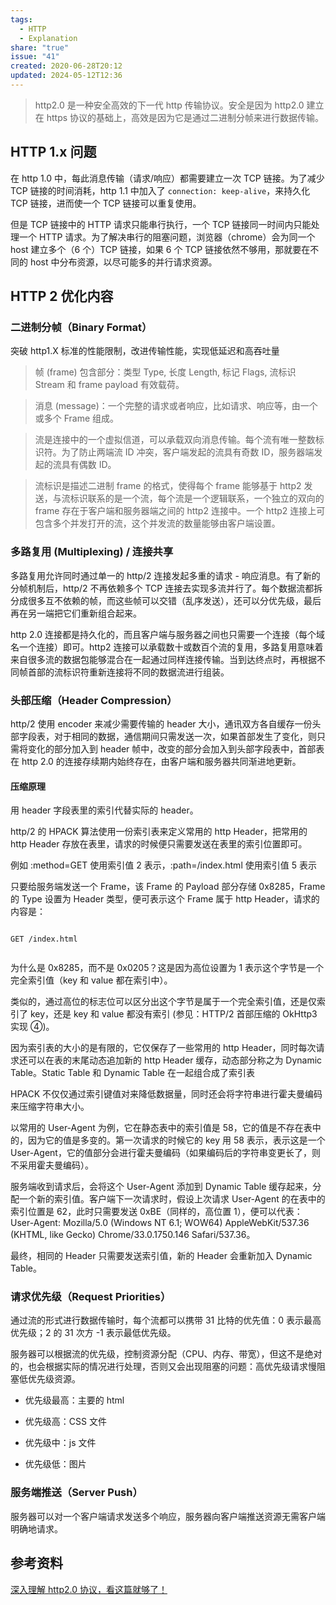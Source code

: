 ```yaml
---
tags:
  - HTTP
  - Explanation
share: "true"
issue: "41"
created: 2020-06-28T20:12
updated: 2024-05-12T12:36
---
```

  
> http2.0 是一种安全高效的下一代 http 传输协议。安全是因为 http2.0 建立在 https 协议的基础上，高效是因为它是通过二进制分帧来进行数据传输。  
  
## HTTP 1.x 问题  
  
在 http 1.0 中，每此消息传输（请求/响应）都需要建立一次 TCP 链接。为了减少 TCP 链接的时间消耗，http 1.1 中加入了 `connection: keep-alive`，来持久化 TCP 链接，进而使一个 TCP 链接可以重复使用。  
  
但是 TCP 链接中的 HTTP 请求只能串行执行，一个 TCP 链接同一时间内只能处理一个 HTTP 请求。为了解决串行的阻塞问题，浏览器（chrome）会为同一个 host 建立多个（6 个）TCP 链接，如果 6 个 TCP 链接依然不够用，那就要在不同的 host 中分布资源，以尽可能多的并行请求资源。  
  
## HTTP 2 优化内容  
  
### 二进制分帧（Binary Format）  
  
突破 http1.X 标准的性能限制，改进传输性能，实现低延迟和高吞吐量  
  
> 帧 (frame) 包含部分：类型 Type, 长度 Length, 标记 Flags, 流标识 Stream 和 frame payload 有效载荷。  
>  
> 消息 (message)：一个完整的请求或者响应，比如请求、响应等，由一个或多个 Frame 组成。  
>  
> 流是连接中的一个虚拟信道，可以承载双向消息传输。每个流有唯一整数标识符。为了防止两端流 ID 冲突，客户端发起的流具有奇数 ID，服务器端发起的流具有偶数 ID。  
>  
> 流标识是描述二进制 frame 的格式，使得每个 frame 能够基于 http2 发送，与流标识联系的是一个流，每个流是一个逻辑联系，一个独立的双向的 frame 存在于客户端和服务器端之间的 http2 连接中。一个 http2 连接上可包含多个并发打开的流，这个并发流的数量能够由客户端设置。  
  
### 多路复用 (Multiplexing) / 连接共享  
  
多路复用允许同时通过单一的 http/2 连接发起多重的请求 - 响应消息。有了新的分帧机制后，http/2 不再依赖多个 TCP 连接去实现多流并行了。每个数据流都拆分成很多互不依赖的帧，而这些帧可以交错（乱序发送），还可以分优先级，最后再在另一端把它们重新组合起来。  
  
http 2.0 连接都是持久化的，而且客户端与服务器之间也只需要一个连接（每个域名一个连接）即可。http2 连接可以承载数十或数百个流的复用，多路复用意味着来自很多流的数据包能够混合在一起通过同样连接传输。当到达终点时，再根据不同帧首部的流标识符重新连接将不同的数据流进行组装。  
  
### 头部压缩（Header Compression）  
  
http/2 使用 encoder 来减少需要传输的 header 大小，通讯双方各自缓存一份头部字段表，对于相同的数据，通信期间只需发送一次，如果首部发生了变化，则只需将变化的部分加入到 header 帧中，改变的部分会加入到头部字段表中，首部表在 http 2.0 的连接存续期内始终存在，由客户端和服务器共同渐进地更新。  
  
#### 压缩原理  
  
用 header 字段表里的索引代替实际的 header。  
  
http/2 的 HPACK 算法使用一份索引表来定义常用的 http Header，把常用的 http Header 存放在表里，请求的时候便只需要发送在表里的索引位置即可。  
  
例如 :method=GET 使用索引值 2 表示，:path=/index.html 使用索引值 5 表示  
  
只要给服务端发送一个 Frame，该 Frame 的 Payload 部分存储 0x8285，Frame 的 Type 设置为 Header 类型，便可表示这个 Frame 属于 http Header，请求的内容是：  
  
```  
GET /index.html  
```  
  
为什么是 0x8285，而不是 0x0205？这是因为高位设置为 1 表示这个字节是一个完全索引值（key 和 value 都在索引中）。  
  
类似的，通过高位的标志位可以区分出这个字节是属于一个完全索引值，还是仅索引了 key，还是 key 和 value 都没有索引 (参见：HTTP/2 首部压缩的 OkHttp3 实现 ④)。  
  
因为索引表的大小的是有限的，它仅保存了一些常用的 http Header，同时每次请求还可以在表的末尾动态追加新的 http Header 缓存，动态部分称之为 Dynamic Table。Static Table 和 Dynamic Table 在一起组合成了索引表  
  
HPACK 不仅仅通过索引键值对来降低数据量，同时还会将字符串进行霍夫曼编码来压缩字符串大小。  
  
以常用的 User-Agent 为例，它在静态表中的索引值是 58，它的值是不存在表中的，因为它的值是多变的。第一次请求的时候它的 key 用 58 表示，表示这是一个 User-Agent，它的值部分会进行霍夫曼编码（如果编码后的字符串变更长了，则不采用霍夫曼编码）。  
  
服务端收到请求后，会将这个 User-Agent 添加到 Dynamic Table 缓存起来，分配一个新的索引值。客户端下一次请求时，假设上次请求 User-Agent 的在表中的索引位置是 62，此时只需要发送 0xBE（同样的，高位置 1），便可以代表：User-Agent: Mozilla/5.0 (Windows NT 6.1; WOW64) AppleWebKit/537.36 (KHTML, like Gecko) Chrome/33.0.1750.146 Safari/537.36。  
  
最终，相同的 Header 只需要发送索引值，新的 Header 会重新加入 Dynamic Table。  
  
### 请求优先级（Request Priorities）  
  
通过流的形式进行数据传输时，每个流都可以携带 31 比特的优先值：0 表示最高优先级；2 的 31 次方 -1 表示最低优先级。  
  
服务器可以根据流的优先级，控制资源分配（CPU、内存、带宽），但这不是绝对的，也会根据实际的情况进行处理，否则又会出现阻塞的问题：高优先级请求慢阻塞低优先级资源。  
  
- 优先级最高：主要的 html  
- 优先级高：CSS 文件  
- 优先级中：js 文件  
- 优先级低：图片  
  
### 服务端推送（Server Push）  
  
服务器可以对一个客户端请求发送多个响应，服务器向客户端推送资源无需客户端明确地请求。  
  
## 参考资料  
  
[深入理解 http2.0 协议，看这篇就够了！](https://mp.weixin.qq.com/s/L6GawHqcay-jhzZaPrSCKA)  
